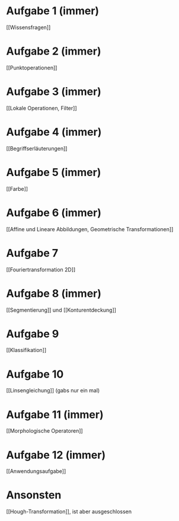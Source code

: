 # Aufgabe 1 (immer)
[[Wissensfragen]]

# Aufgabe 2 (immer)
[[Punktoperationen]]

# Aufgabe 3 (immer)
[[Lokale Operationen, Filter]]


# Aufgabe 4 (immer)
[[Begriffserläuterungen]]

# Aufgabe 5 (immer)
[[Farbe]] 

# Aufgabe 6 (immer)
[[Affine und Lineare Abbildungen, Geometrische Transformationen]]


# Aufgabe 7
 [[Fouriertransformation 2D]]


# Aufgabe 8 (immer)
[[Segmentierung]] und [[Konturentdeckung]]

# Aufgabe 9
[[Klassifikation]]

# Aufgabe 10
[[Linsengleichung]] (gabs nur ein mal)

# Aufgabe 11 (immer)
[[Morphologische Operatoren]]

# Aufgabe 12 (immer)
[[Anwendungsaufgabe]]


# Ansonsten
[[Hough-Transformation]], ist aber ausgeschlossen